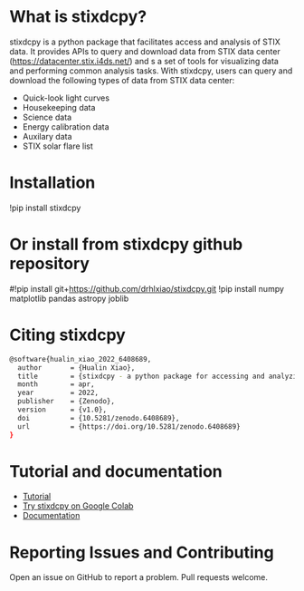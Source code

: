 # What is stixdcpy? 
stixdcpy is a python package that facilitates access and analysis of STIX data. It provides APIs to query and download data from STIX data center (https://datacenter.stix.i4ds.net/) and s a set of tools for visualizing data and performing common analysis tasks.  With stixdcpy, users can query and download the following types of data from STIX data center:

- Quick-look light curves
- Housekeeping data
- Science data
- Energy calibration data
- Auxilary data
- STIX solar flare list



# Installation

!pip install stixdcpy
# Or install from stixdcpy github repository
#!pip install git+https://github.com/drhlxiao/stixdcpy.git
!pip install numpy matplotlib pandas astropy joblib
# Citing stixdcpy
```sh
@software{hualin_xiao_2022_6408689,
  author       = {Hualin Xiao},
  title        = {stixdcpy - a python package for accessing and analyzing STIX data},
  month        = apr,
  year         = 2022,
  publisher    = {Zenodo},
  version      = {v1.0},
  doi          = {10.5281/zenodo.6408689},
  url          = {https://doi.org/10.5281/zenodo.6408689}
}
```
# Tutorial and documentation

- [Tutorial](https://github.com/drhlxiao/stixdcpy/blob/master/examples/tutorial.ipynb)
- [Try stixdcpy on Google Colab](https://colab.research.google.com/drive/17fQfbWjL0s0TpblbPL1Ysy_zFXj40FBf?usp=sharing)
- [Documentation](https://drhlxiao.github.io/stixdcpy/)

# Reporting Issues and Contributing
Open an issue on GitHub to report a problem. Pull requests welcome.
